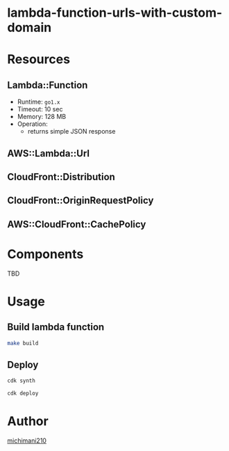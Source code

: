 lambda-function-urls-with-custom-domain
===

# Resources

## Lambda::Function

- Runtime: `go1.x`
- Timeout: 10 sec
- Memory: 128 MB
- Operation:
  - returns simple JSON response

## AWS::Lambda::Url

## CloudFront::Distribution

## CloudFront::OriginRequestPolicy

## AWS::CloudFront::CachePolicy

# Components

TBD

# Usage

## Build lambda function

```bash
make build
```

## Deploy

```bash
cdk synth
```

```bash
cdk deploy
```

# Author

[michimani210](https://twitter.com/michimani210)